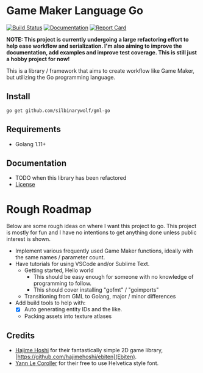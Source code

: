 # Game Maker Language Go

[![Build Status](https://travis-ci.org/silbinarywolf/gml-go.svg?branch=master)](https://travis-ci.org/silbinarywolf/gml-go)
[![Documentation](https://godoc.org/github.com/silbinarywolf/gml-go?status.svg)](https://godoc.org/github.com/silbinarywolf/gml-go)
[![Report Card](https://goreportcard.com/badge/github.com/silbinarywolf/gml-go)](https://goreportcard.com/report/github.com/silbinarywolf/gml-go)

**NOTE: This project is currently undergoing a large refactoring effort to help ease workflow and serialization. I'm also aiming to improve the documentation, add examples and improve test coverage. This is still just a hobby project for now!**

This is a library / framework that aims to create workflow like Game Maker, but utilizing the Go programming language.

## Install

```
go get github.com/silbinarywolf/gml-go
```

## Requirements

* Golang 1.11+

## Documentation

* TODO when this library has been refactored
* [License](LICENSE.md)

# Rough Roadmap

Below are some rough ideas on where I want this project to go. 
This project is mostly for fun and I have no intentions to get anything done unless public interest is shown.

* Implement various frequently used Game Maker functions, ideally with the same names / parameter count.
* Have tutorials for using VSCode and/or Sublime Text.
	- Getting started, Hello world
	 	- This should be easy enough for someone with no knowledge of programming to follow.
		- This should cover installing "gofmt" / "goimports"
	- Transitioning from GML to Golang, major / minor differences
* Add build tools to help with:
	- [x] Auto generating entity IDs and the like.
	- Packing assets into texture atlases

## Credits

* [Hajime Hoshi](https://github.com/hajimehoshi/ebiten) for their fantastically simple 2D game library, [https://github.com/hajimehoshi/ebiten](Ebiten).
* [Yann Le Coroller](www.yannlecoroller.com) for their free to use Helvetica style font. 
